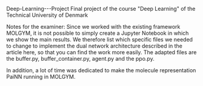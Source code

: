 Deep-Learning---Project
Final project of the course "Deep Learning" of the Technical University of Denmark

Notes for the examiner: Since we worked with the existing framework MOLGYM, it is not possible to simply create a Jupyter Notebook in which we show the main results. We therefore list which specific files we needed to change to implement the dual network architecture described in the article here, so that you can find the work more easily. The adapted files are the buffer.py, buffer_container.py, agent.py and the ppo.py.

In addition, a lot of time was dedicated to make the molecule representation PaiNN running in MOLGYM.
